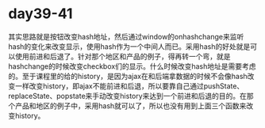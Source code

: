 # day39-41

其实思路就是按钮改变hash地址，然后通过window的onhashchange来监听hash的变化来改变显示，使用hash作为一个中间人而已。采用hash的好处就是可以使用前进和后退了。针对那个地区和产品的例子，得再转一个弯，就是hashchange的时候改变checkbox们的显示。什么时候改变hash地址是需要考虑的。至于课程里的给的history，是因为ajax在和后端拿数据的时候不会像hash改变一样改变history，即ajax不能前进和后退，所以要靠自己通过pushState、replaceState、popstate来手动改变history来达到一个前进和后退的目的。在那个产品和地区的例子中，采用hash就可以了，所以也没有用到上面三个函数来改变history。